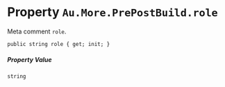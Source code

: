 # Property `Au.More.PrePostBuild.role`

Meta comment `role`.

```
public string role { get; init; }
```

##### Property Value

`string`